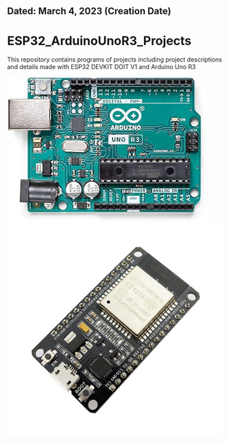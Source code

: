 ## Dated: March 4, 2023 (Creation Date)
# ESP32_ArduinoUnoR3_Projects
This repository contains programs of projects including project descriptions and details made with ESP32 DEVKIT DOIT V1 and Arduino Uno R3
<p float="left">
  <img alt="Arduino Uno R3" src="https://github.com/siddique-electricaleng/ESP32_ArduinoUnoR3_Projects/blob/main/Arduino%20Uno%20R3%20image.jpg" align="middle" />
  <img alt="ESP32 DEVKIT DOIT V1" src="https://github.com/siddique-electricaleng/ESP32_ArduinoUnoR3_Projects/blob/main/ESP32%20DEVKIT%20DOIT%20Image.jpg" align="middle" /> 
</p>

